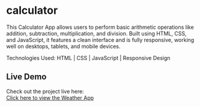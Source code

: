 # calculator

This Calculator App allows users to perform basic arithmetic operations like addition, subtraction, multiplication, and division. Built using HTML, CSS, and JavaScript, it features a clean interface and is fully responsive, working well on desktops, tablets, and mobile devices.

Technologies Used:
HTML | CSS | JavaScript | Responsive Design

## Live Demo
Check out the project live here:  
[Click here to view the Weather App](https://github.com/Rameen-zahra2004/calculator.git)
